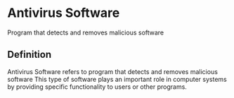 # Antivirus Software

Program that detects and removes malicious software

## Definition
Antivirus Software refers to program that detects and removes malicious software This type of software plays an important role in computer systems by providing specific functionality to users or other programs.
